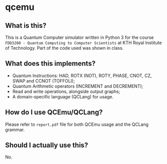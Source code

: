# qcemu
## What is this?
This is a Quantum Computer simulator written in Python 3 for the course `FDD3280 - Quantum Computing to Computer Scientists` at KTH Royal Institute of Technology. Part of the code used was shown in class.

## What does this implements?
* Quantum Instructions: HAD, ROTX (NOT), ROTY, PHASE, CNOT, CZ, SWAP and CCNOT (TOFFOLI);
* Quantum Arithmetic operators (INCREMENT and DECREMENT);
* Read and write operations, alongside output graphs;
* A domain-specific language (QCLang) for usage.

## How do I use QCEmu/QCLang?
Please refer to `report.pdf` file for both QCEmu usage and the QCLang grammar.

## Should I actually use this?
No. 
